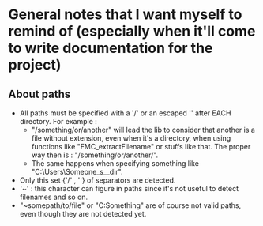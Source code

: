 # General notes that I want myself to remind of (especially when it'll come to write documentation for the project)

## About paths

- All paths must be specified with a '/' or an escaped '\' after EACH directory. For example :
  - "/something/or/another" will lead the lib to consider that another is a file without extension, even when it's a directory, when using functions like "FMC_extractFilename" or stuffs like that. The proper way then is : "/something/or/another/".
  - The same happens when specifying something like "C:\\Users\\Someone_s__dir".
- Only this set {'/' , '\'} of separators are detected.
- '~' : this character can figure in paths since it's not useful to detect filenames and so on.
- "~somepath/to/file" or "C:Something" are of course not valid paths, even though they are not detected yet.
